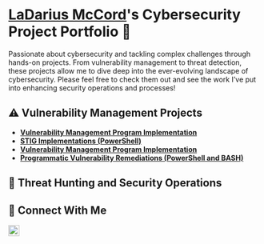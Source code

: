 
 # <a href="https://www.linkedin.com/in/mccord05/">LaDarius McCord</a>'s Cybersecurity Project Portfolio 🔐
 
Passionate about cybersecurity and tackling complex challenges through hands-on projects. From vulnerability management to threat detection, these projects allow me to dive deep into the ever-evolving landscape of cybersecurity. Please feel free to check them out and see the work I’ve put into enhancing security operations and processes!
 
 
 ## ⚠️ Vulnerability Management Projects
 
 - **[Vulnerability Management Program Implementation](https://github.com/LaDariusM/Vulnerability-Management-Lab)**
 - **[STIG Implementations (PowerShell)](https://github.com/joshmadakor0/stig-implementations)**
 - **[Vulnerability Management Program Implementation](https://github.com/joshcybertest/vulnerability-management-program)**
 - **[Programmatic Vulnerability Remediations (PowerShell and BASH)](https://github.com/joshcybertest/programmatic-vulnerability-remediations)**
 
 ## 🚨 Threat Hunting and Security Operations
 
 
 ## 🤳 Connect With Me
 
 [<img align="left" alt="mccord05 | LinkedIn" width="22px" src="https://cdn.jsdelivr.net/npm/simple-icons@v3/icons/linkedin.svg" />][linkedin]



 

 [linkedin]: https://linkedin.com/in/mccord05/

 [linkedin]: https://linkedin.com/in/mccord05/
 
 <!--
 <img width="35" alt="image" src="https://github.com/user-attachments/assets/2f41c7cd-5ea8-4475-b451-a37161b6c3fb"> 
 <img width="35" alt="image" src="https://github.com/user-attachments/assets/77649969-9910-4994-8b96-74a116cfb2a8">
 -->
